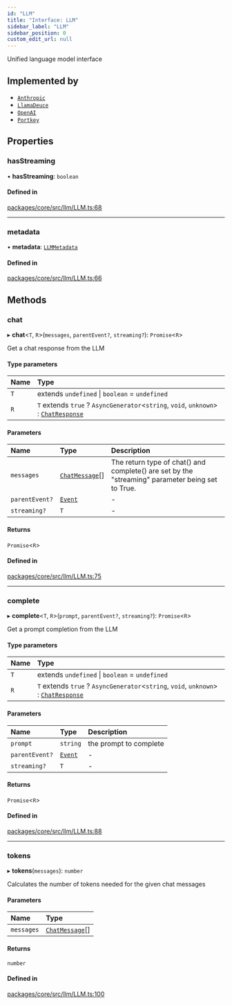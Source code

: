 ```yaml
---
id: "LLM"
title: "Interface: LLM"
sidebar_label: "LLM"
sidebar_position: 0
custom_edit_url: null
---
```


Unified language model interface

## Implemented by

- [`Anthropic`](../classes/Anthropic.md)
- [`LlamaDeuce`](../classes/LlamaDeuce.md)
- [`OpenAI`](../classes/OpenAI.md)
- [`Portkey`](../classes/Portkey.md)

## Properties

### hasStreaming

• **hasStreaming**: `boolean`

#### Defined in

[packages/core/src/llm/LLM.ts:68](https://github.com/run-llama/LlamaIndexTS/blob/f0be933/packages/core/src/llm/LLM.ts#L68)

---

### metadata

• **metadata**: [`LLMMetadata`](LLMMetadata.md)

#### Defined in

[packages/core/src/llm/LLM.ts:66](https://github.com/run-llama/LlamaIndexTS/blob/f0be933/packages/core/src/llm/LLM.ts#L66)

## Methods

### chat

▸ **chat**<`T`, `R`\>(`messages`, `parentEvent?`, `streaming?`): `Promise`<`R`\>

Get a chat response from the LLM

#### Type parameters

| Name | Type                                                                                                    |
| :--- | :------------------------------------------------------------------------------------------------------ |
| `T`  | extends `undefined` \| `boolean` = `undefined`                                                          |
| `R`  | `T` extends `true` ? `AsyncGenerator`<`string`, `void`, `unknown`\> : [`ChatResponse`](ChatResponse.md) |

#### Parameters

| Name           | Type                              | Description                                                                                      |
| :------------- | :-------------------------------- | :----------------------------------------------------------------------------------------------- |
| `messages`     | [`ChatMessage`](ChatMessage.md)[] | The return type of chat() and complete() are set by the "streaming" parameter being set to True. |
| `parentEvent?` | [`Event`](Event.md)               | -                                                                                                |
| `streaming?`   | `T`                               | -                                                                                                |

#### Returns

`Promise`<`R`\>

#### Defined in

[packages/core/src/llm/LLM.ts:75](https://github.com/run-llama/LlamaIndexTS/blob/f0be933/packages/core/src/llm/LLM.ts#L75)

---

### complete

▸ **complete**<`T`, `R`\>(`prompt`, `parentEvent?`, `streaming?`): `Promise`<`R`\>

Get a prompt completion from the LLM

#### Type parameters

| Name | Type                                                                                                    |
| :--- | :------------------------------------------------------------------------------------------------------ |
| `T`  | extends `undefined` \| `boolean` = `undefined`                                                          |
| `R`  | `T` extends `true` ? `AsyncGenerator`<`string`, `void`, `unknown`\> : [`ChatResponse`](ChatResponse.md) |

#### Parameters

| Name           | Type                | Description            |
| :------------- | :------------------ | :--------------------- |
| `prompt`       | `string`            | the prompt to complete |
| `parentEvent?` | [`Event`](Event.md) | -                      |
| `streaming?`   | `T`                 | -                      |

#### Returns

`Promise`<`R`\>

#### Defined in

[packages/core/src/llm/LLM.ts:88](https://github.com/run-llama/LlamaIndexTS/blob/f0be933/packages/core/src/llm/LLM.ts#L88)

---

### tokens

▸ **tokens**(`messages`): `number`

Calculates the number of tokens needed for the given chat messages

#### Parameters

| Name       | Type                              |
| :--------- | :-------------------------------- |
| `messages` | [`ChatMessage`](ChatMessage.md)[] |

#### Returns

`number`

#### Defined in

[packages/core/src/llm/LLM.ts:100](https://github.com/run-llama/LlamaIndexTS/blob/f0be933/packages/core/src/llm/LLM.ts#L100)
